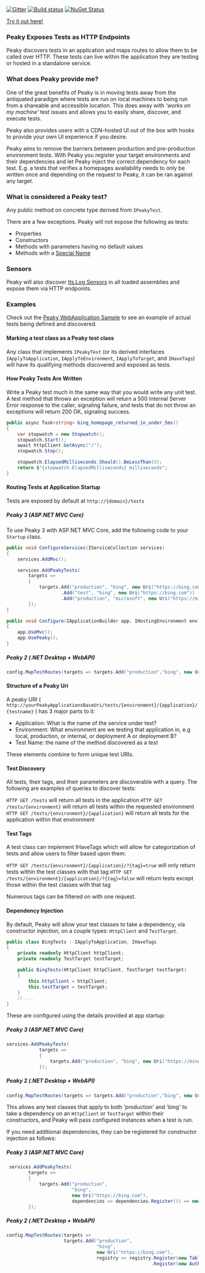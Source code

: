 [![Gitter](https://badges.gitter.im/PhillipPruett/Peaky.svg)](https://gitter.im/PhillipPruett/Peaky?utm_source=badge&utm_medium=badge&utm_campaign=pr-badge) [![Build status](https://ci.appveyor.com/api/projects/status/5ui79hatbw9k5yas/branch/master?svg=true)](https://ci.appveyor.com/project/PhillipPruett/peaky/branch/master)  [![NuGet Status](http://img.shields.io/nuget/v/Peaky.svg?style=flat)](https://www.nuget.org/packages/Peaky/) 

[Try it out here!](http://peaky-sample.azurewebsites.net/tests)

### Peaky Exposes Tests as HTTP Endpoints

Peaky discovers tests in an application and maps routes to allow them to be called over HTTP. These tests can live within the application they are testing or hosted in a standalone service.

### What does Peaky provide me?

One of the great benefits of Peaky is in moving tests away from the antiquated paradigm where tests are run on local machines to being run from a shareable and accessible location. This does away with _‘works on my machine’_ test issues and allows you to easily share, discover, and execute tests.

Peaky also provides users with a CDN-hosted UI out of the box with hooks to provide your own UI experience if you desire.

Peaky aims to remove the barriers between production and pre-production environment tests. With Peaky you register your target environments and their dependencies and let Peaky inject the correct dependency for each test.  E.g. a tests that verifies a homepages availability needs to only be written once and depending on the request to Peaky, it can be ran against any target. 

### What is considered a Peaky test?

Any public method on concrete type derived from `IPeakyTest`. 

There are a few exceptions. Peaky will not expose the following as tests:

* Properties
* Constructors
* Methods with parameters having no default values
* Methods with a [Special Name](https://msdn.microsoft.com/en-us/library/system.reflection.methodbase.isspecialname(v=vs.110).aspx)

### Sensors

Peaky will also discover [Its.Log Sensors](https://github.com/jonsequitur/Its.Log) in all loaded assemblies and expose them via HTTP endpoints.

### Examples

Check out the [Peaky WebApplication Sample](https://github.com/PhillipPruett/Peaky/tree/master/Sample/Peaky.SampleWebApplication) to see an example of actual tests being defined and discovered.

#### Marking a test class as a Peaky test class

Any class that implements `IPeakyTest` (or its derived interfaces `IApplyToApplication`, `IApplyToEnvironment`, `IApplyToTarget`, and `IHaveTags`) will have its qualifying methods discovered and exposed as tests.

#### How Peaky Tests Are Written

Write a Peaky test much in the same way that you would write any unit test. A test method that throws an exception will return a 500 Internal Server Error response to the caller, signaling failure, and tests that do not throw an exceptions will return 200 OK, signaling success. 

```csharp
public async Task<string> bing_homepage_returned_in_under_5ms()
{
    var stopwatch = new Stopwatch();
    stopwatch.Start();
    await httpClient.GetAsync("/");
    stopwatch.Stop();

    stopwatch.ElapsedMilliseconds.Should().BeLessThan(5);
    return $"{stopwatch.ElapsedMilliseconds} milliseconds";
}
```

#### Routing Tests at Application Startup

Tests are exposed by default at `http://{domain}/tests`

##### Peaky 3 (ASP.NET MVC Core)

To use Peaky 3 with ASP.NET MVC Core, add the following code to your `Startup` class. 

```csharp
public void ConfigureServices(IServiceCollection services)
{
    services.AddMvc();

    services.AddPeakyTests(
        targets =>
        {
            targets.Add("production", "bing", new Uri("https://bing.com"))
                    .Add("test", "bing", new Uri("https://bing.com"))
                    .Add("production", "microsoft", new Uri("https://microsoft.com"));
        });
}

public void Configure(IApplicationBuilder app, IHostingEnvironment env)
{
    app.UseMvc();
    app.UsePeaky();
}

```

##### Peaky 2 (.NET Desktop + WebAPI)

```csharp
config.MapTestRoutes(targets => targets.Add("production","bing", new Uri("https://bing.com")));
```

#### Structure of a Peaky Uri

A peaky URI ( `http://yourPeakyApplicationsBaseUri/tests/{environment}/{application}/{testname}` ) has 3 major parts to it:

* Application: What is the name of the service under test?
* Environment: What environment are we testing that application in, e.g local, production, or internal, or deployment A or deployment B?
* Test Name: the name of the method discovered as a test

These elements combine to form unique test URIs. 

#### Test Discovery

All tests, their tags, and their parameters are discoverable with a query. The following are examples of queries to discover tests:

`HTTP GET /tests` will return all tests in the application
`HTTP GET /tests/{environment}` will return all tests within the requested environment
`HTTP GET /tests/{environment}/{application}` will return all tests for the application within that environment


#### Test Tags

A test class can implement IHaveTags which will allow for categorization of tests and allow users to filter based upon them:

`HTTP GET /tests/{environment}/{application}/?{tag}=true` will only return tests within the test classes with that tag
`HTTP GET /tests/{environment}/{application}/?{tag}=false` will return tests except those within the test classes with that tag

Numerous tags can be filtered on with one request.


#### Dependency Injection

By default, Peaky will allow your test classes to take a dependency, via constructor injection, on a couple types: `HttpClient` and `TestTarget`. 

```csharp
public class BingTests : IApplyToApplication, IHaveTags
{
    private readonly HttpClient httpClient;
    private readonly TestTarget testTarget;

    public BingTests(HttpClient httpClient, TestTarget testTarget)
    {
        this.httpClient = httpClient;
        this.testTarget = testTarget;
    }
    // ...
}
```

These are configured using the details provided at app startup:

##### Peaky 3 (ASP.NET MVC Core)

```csharp
services.AddPeakyTests(
            targets =>
            {
                targets.Add("production", "bing", new Uri("https://bing.com"));
            });
```

##### Peaky 2 (.NET Desktop + WebAPI)

```csharp
config.MapTestRoutes(targets => targets.Add("production","bing", new Uri("https://bing.com")));
```

This allows any test classes that apply to both 'production' and 'bing' to take a dependency on an `HttpClient` or `TestTarget` within their constructors, and Peaky will pass configured instances when a test is run.

If you need additional dependencies, they can be registered for constructor injection as follows:

##### Peaky 3 (ASP.NET MVC Core)

```csharp
 services.AddPeakyTests(
        targets =>
        {
            targets.Add("production", 
                        "bing", 
                        new Uri("https://bing.com"),
                        dependencies => dependencies.Register(() => new MyDependency()));
        });
```


##### Peaky 2 (.NET Desktop + WebAPI)

```csharp
config.MapTestRoutes(targets =>
                     targets.Add("production",
                                 "bing",
                                 new Uri("https://bing.com"),
                                 registry => registry.Register(new TableStorageClient())
                                                     .Register(new AuthenticatedHttpClient())));
```
